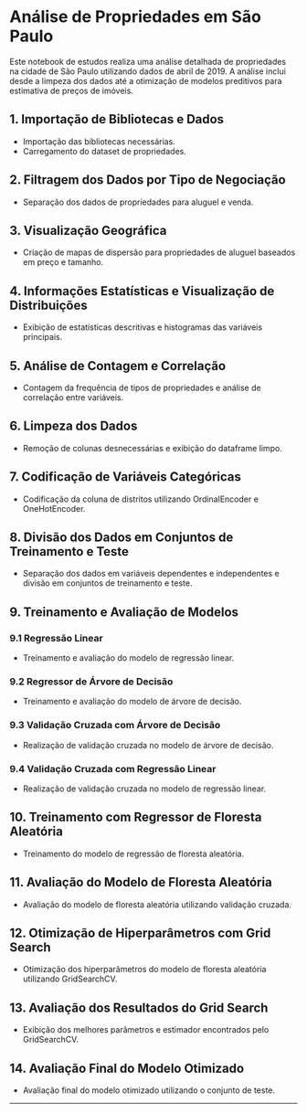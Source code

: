 # Análise de Propriedades em São Paulo

Este notebook de estudos realiza uma análise detalhada de propriedades na cidade de São Paulo utilizando dados de abril de 2019. A análise inclui desde a limpeza dos dados até a otimização de modelos preditivos para estimativa de preços de imóveis.

## 1. Importação de Bibliotecas e Dados
- Importação das bibliotecas necessárias.
- Carregamento do dataset de propriedades.

## 2. Filtragem dos Dados por Tipo de Negociação
- Separação dos dados de propriedades para aluguel e venda.

## 3. Visualização Geográfica
- Criação de mapas de dispersão para propriedades de aluguel baseados em preço e tamanho.

## 4. Informações Estatísticas e Visualização de Distribuições
- Exibição de estatísticas descritivas e histogramas das variáveis principais.

## 5. Análise de Contagem e Correlação
- Contagem da frequência de tipos de propriedades e análise de correlação entre variáveis.

## 6. Limpeza dos Dados
- Remoção de colunas desnecessárias e exibição do dataframe limpo.

## 7. Codificação de Variáveis Categóricas
- Codificação da coluna de distritos utilizando OrdinalEncoder e OneHotEncoder.

## 8. Divisão dos Dados em Conjuntos de Treinamento e Teste
- Separação dos dados em variáveis dependentes e independentes e divisão em conjuntos de treinamento e teste.

## 9. Treinamento e Avaliação de Modelos
### 9.1 Regressão Linear
- Treinamento e avaliação do modelo de regressão linear.

### 9.2 Regressor de Árvore de Decisão
- Treinamento e avaliação do modelo de árvore de decisão.

### 9.3 Validação Cruzada com Árvore de Decisão
- Realização de validação cruzada no modelo de árvore de decisão.

### 9.4 Validação Cruzada com Regressão Linear
- Realização de validação cruzada no modelo de regressão linear.

## 10. Treinamento com Regressor de Floresta Aleatória
- Treinamento do modelo de regressão de floresta aleatória.

## 11. Avaliação do Modelo de Floresta Aleatória
- Avaliação do modelo de floresta aleatória utilizando validação cruzada.

## 12. Otimização de Hiperparâmetros com Grid Search
- Otimização dos hiperparâmetros do modelo de floresta aleatória utilizando GridSearchCV.

## 13. Avaliação dos Resultados do Grid Search
- Exibição dos melhores parâmetros e estimador encontrados pelo GridSearchCV.

## 14. Avaliação Final do Modelo Otimizado
- Avaliação final do modelo otimizado utilizando o conjunto de teste.

---

